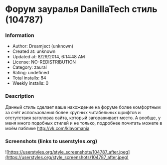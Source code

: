 # Форум зауралья DanillaTech стиль (104787)

### Information
- Author: Dreamject (unknown)
- Created at: unknown
- Updated at: 8/29/2014, 6:14:48 AM
- License: NO-REDISTRIBUTION
- Category: zaural
- Rating: undefined
- Total installs: 84
- Weekly installs: 0


### Description
Данный стиль сделает ваше нахождение на форуме более комфортным за счёт использования более крупных читабельных шрифтов и отстутствия заголовка сайта, который загораживает место. А вообще, у меня много подобных стилей и не только, подробнее почитать можете в моём паблике http://vk.com/klavomania


### Screenshots (links to userstyles.org)
![https://userstyles.org/style_screenshots/104787_after.jpeg](https://userstyles.org/style_screenshots/104787_after.jpeg)


